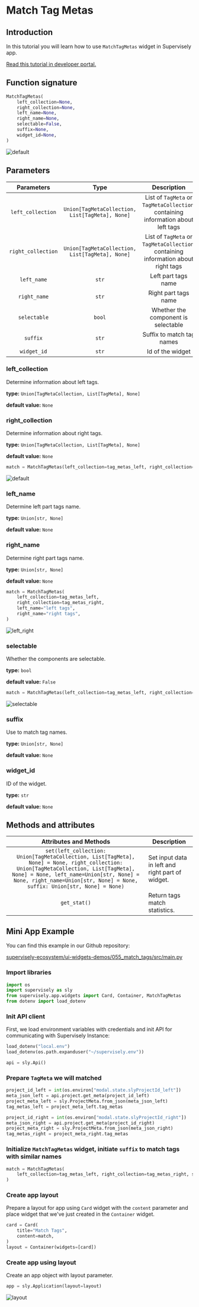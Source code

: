 # Match Tag Metas

## Introduction

In this tutorial you will learn how to use `MatchTagMetas` widget in Supervisely app.

[Read this tutorial in developer portal.](https://developer.supervise.ly/app-development/apps-with-gui/matchtagmetas)

## Function signature

```python
MatchTagMetas(
    left_collection=None,
    right_collection=None,
    left_name=None,
    right_name=None,
    selectable=False,
    suffix=None,
    widget_id=None,
)
```

![default](https://user-images.githubusercontent.com/120389559/221365567-f5b7359e-9e92-49be-910a-b613d566f7f2.png)

## Parameters

|     Parameters     |                      Type                       |                                    Description                                    |
| :----------------: | :---------------------------------------------: | :-------------------------------------------------------------------------------: |
| `left_collection`  | `Union[TagMetaCollection, List[TagMeta], None]` | List of `TagMeta` or `TagMetaCollection`, containing information about left tags  |
| `right_collection` | `Union[TagMetaCollection, List[TagMeta], None]` | List of `TagMeta` or `TagMetaCollection`, containing information about right tags |
|    `left_name`     |                      `str`                      |                                Left part tags name                                |
|    `right_name`    |                      `str`                      |                               Right part tags name                                |
|    `selectable`    |                     `bool`                      |                        Whether the component is selectable                        |
|      `suffix`      |                      `str`                      |                             Suffix to match tag names                             |
|    `widget_id`     |                      `str`                      |                                 Id of the widget                                  |

### left_collection

Determine information about left tags.

**type:** `Union[TagMetaCollection, List[TagMeta], None]`

**default value:** `None`

### right_collection

Determine information about right tags.

**type:** `Union[TagMetaCollection, List[TagMeta], None]`

**default value:** `None`

```python
match = MatchTagMetas(left_collection=tag_metas_left, right_collection=tag_metas_right)
```

![default](https://user-images.githubusercontent.com/120389559/221365567-f5b7359e-9e92-49be-910a-b613d566f7f2.png)

### left_name

Determine left part tags name.

**type:** `Union[str, None]`

**default value:** `None`

### right_name

Determine right part tags name.

**type:** `Union[str, None]`

**default value:** `None`

```python
match = MatchTagMetas(
    left_collection=tag_metas_left,
    right_collection=tag_metas_right,
    left_name="left tags",
    right_name="right tags",
)
```

![left_right](https://user-images.githubusercontent.com/120389559/221367169-9c4e1a6a-6eda-4330-8c27-d60e315525d3.png)

### selectable

Whether the components are selectable.

**type:** `bool`

**default value:** `False`

```python
match = MatchTagMetas(left_collection=tag_metas_left, right_collection=tag_metas_right, selectable=True)
```

![selectable](https://user-images.githubusercontent.com/120389559/221365872-27f6442c-7e0c-4e0e-bd64-8dedad7e75c9.gif)

### suffix

Use to match tag names.

**type:** `Union[str, None]`

**default value:** `None`

### widget_id

ID of the widget.

**type:** `str`

**default value:** `None`

## Methods and attributes

|                                                                                                                    Attributes and Methods                                                                                                                    | Description                                      |
| :----------------------------------------------------------------------------------------------------------------------------------------------------------------------------------------------------------------------------------------------------------: | ------------------------------------------------ |
| `set(left_collection: Union[TagMetaCollection, List[TagMeta], None] = None, right_collection: Union[TagMetaCollection, List[TagMeta], None] = None, left_name=Union[str, None] = None, right_name=Union[str, None] = None, suffix: Union[str, None] = None)` | Set input data in left and right part of widget. |
|                                                                                                                         `get_stat()`                                                                                                                         | Return tags match statistics.                    |

## Mini App Example

You can find this example in our Github repository:

[supervisely-ecosystem/ui-widgets-demos/055_match_tags/src/main.py](https://github.com/supervisely-ecosystem/ui-widgets-demos/blob/master/055_match_tags/src/main.py)

### Import libraries

```python
import os
import supervisely as sly
from supervisely.app.widgets import Card, Container, MatchTagMetas
from dotenv import load_dotenv
```

### Init API client

First, we load environment variables with credentials and init API for communicating with Supervisely Instance:

```python
load_dotenv("local.env")
load_dotenv(os.path.expanduser("~/supervisely.env"))

api = sly.Api()
```

### Prepare `TagMeta` we will matched

```python
project_id_left = int(os.environ["modal.state.slyProjectId_left"])
meta_json_left = api.project.get_meta(project_id_left)
project_meta_left = sly.ProjectMeta.from_json(meta_json_left)
tag_metas_left = project_meta_left.tag_metas

project_id_right = int(os.environ["modal.state.slyProjectId_right"])
meta_json_right = api.project.get_meta(project_id_right)
project_meta_right = sly.ProjectMeta.from_json(meta_json_right)
tag_metas_right = project_meta_right.tag_metas
```

### Initialize `MatchTagMetas` widget, initiate `suffix` to match tags with similar names

```python
match = MatchTagMetas(
    left_collection=tag_metas_left, right_collection=tag_metas_right, suffix="afes"
)
```

### Create app layout

Prepare a layout for app using `Card` widget with the `content` parameter and place widget that we've just created in the `Container` widget.

```python
card = Card(
    title="Match Tags",
    content=match,
)
layout = Container(widgets=[card])
```

### Create app using layout

Create an app object with layout parameter.

```python
app = sly.Application(layout=layout)
```

![layout](https://user-images.githubusercontent.com/120389559/221366720-e23eb733-9a9d-4ce6-bb0c-7dc45c1d4f60.gif)
